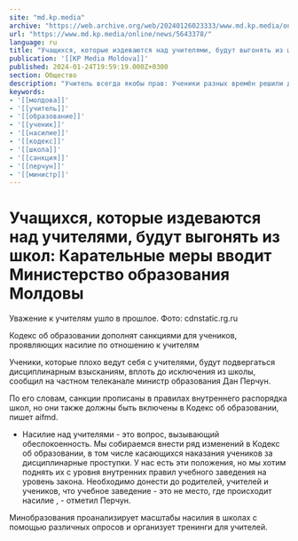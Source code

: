 ```yaml
---
site: "md.kp.media"
archive: "https://web.archive.org/web/20240126023333/www.md.kp.media/online/news/5643378/"
url: "https://www.md.kp.media/online/news/5643378/"
language: ru
title: "Учащихся, которые издеваются над учителями, будут выгонять из школ: Карательные меры вводит Министерство образования Молдовы"
publication: '[[KP Media Moldova]]'
published: 2024-01-24T19:59:19.000Z+0300
section: Общество
description: "Учитель всегда якобы прав: Ученики разных времён решили дополнить Кодекс об образовании, радуясь, что они уже умные"
keywords:
- '[[молдова]]'
- '[[учитель]]'
- '[[образование]]'
- '[[ученик]]'
- '[[насилие]]'
- '[[кодекс]]'
- '[[школа]]'
- '[[санкция]]'
- '[[перчун]]'
- '[[министр]]'
---
```


# Учащихся, которые издеваются над учителями, будут выгонять из школ: Карательные меры вводит Министерство образования Молдовы

Уважение к учителям ушло в прошлое. Фото: cdnstatic.rg.ru

Кодекс об образовании дополнят санкциями для учеников, проявляющих насилие по отношению к учителям

Ученики, которые плохо ведут себя с учителями, будут подвергаться дисциплинарным взысканиям, вплоть до исключения из школы, сообщил на частном телеканале министр образования Дан Перчун.

По его словам, санкции прописаны в правилах внутреннего распорядка школ, но они также должны быть включены в Кодекс об образовании, пишет aifmd.

- Насилие над учителями - это вопрос, вызывающий обеспокоенность. Мы собираемся внести ряд изменений в Кодекс об образовании, в том числе касающихся наказания учеников за дисциплинарные проступки. У нас есть эти положения, но мы хотим поднять их с уровня внутренних правил учебного заведения на уровень закона. Необходимо донести до родителей, учителей и учеников, что учебное заведение - это не место, где происходит насилие , - отметил Перчун.

Минобразования проанализирует масштабы насилия в школах с помощью различных опросов и организует тренинги для учителей.